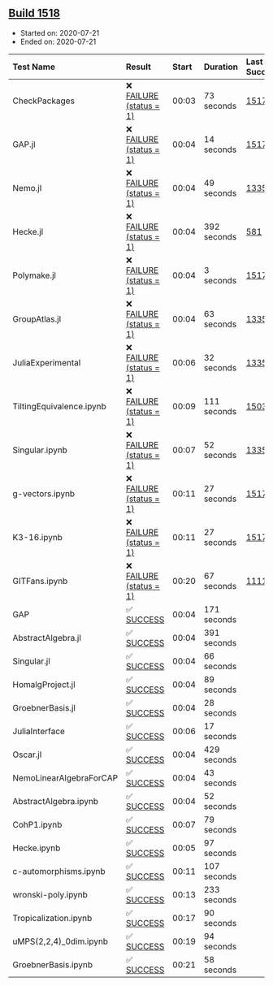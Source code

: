 ## [Build 1518](https://oscarci.mathematik.uni-kl.de/job/oscar-julia-1.4/1518/)

* Started on: 2020-07-21
* Ended on: 2020-07-21

| Test Name    | Result | Start | Duration | Last Success | First Failure |
|:-------------|:-------|:------|:---------|:-------------|:--------------|
| CheckPackages | ❌ [FAILURE (status = 1)](https://oscarci.mathematik.uni-kl.de/job/oscar-julia-1.4/1518/artifact/logs/build-1518/CheckPackages.log) | 00:03 | 73 seconds | [1517](https://oscarci.mathematik.uni-kl.de/job/oscar-julia-1.4/1517/) | [1518](https://oscarci.mathematik.uni-kl.de/job/oscar-julia-1.4/1518/) |
| GAP.jl | ❌ [FAILURE (status = 1)](https://oscarci.mathematik.uni-kl.de/job/oscar-julia-1.4/1518/artifact/logs/build-1518/GAP.jl.log) | 00:04 | 14 seconds | [1517](https://oscarci.mathematik.uni-kl.de/job/oscar-julia-1.4/1517/) | [1518](https://oscarci.mathematik.uni-kl.de/job/oscar-julia-1.4/1518/) |
| Nemo.jl | ❌ [FAILURE (status = 1)](https://oscarci.mathematik.uni-kl.de/job/oscar-julia-1.4/1518/artifact/logs/build-1518/Nemo.jl.log) | 00:04 | 49 seconds | [1335](https://oscarci.mathematik.uni-kl.de/job/oscar-julia-1.4/1335/) | [1336](https://oscarci.mathematik.uni-kl.de/job/oscar-julia-1.4/1336/) |
| Hecke.jl | ❌ [FAILURE (status = 1)](https://oscarci.mathematik.uni-kl.de/job/oscar-julia-1.4/1518/artifact/logs/build-1518/Hecke.jl.log) | 00:04 | 392 seconds | [581](https://oscarci.mathematik.uni-kl.de/job/oscar-julia-1.4/581/) | [582](https://oscarci.mathematik.uni-kl.de/job/oscar-julia-1.4/582/) |
| Polymake.jl | ❌ [FAILURE (status = 1)](https://oscarci.mathematik.uni-kl.de/job/oscar-julia-1.4/1518/artifact/logs/build-1518/Polymake.jl.log) | 00:04 | 3 seconds | [1517](https://oscarci.mathematik.uni-kl.de/job/oscar-julia-1.4/1517/) | [1518](https://oscarci.mathematik.uni-kl.de/job/oscar-julia-1.4/1518/) |
| GroupAtlas.jl | ❌ [FAILURE (status = 1)](https://oscarci.mathematik.uni-kl.de/job/oscar-julia-1.4/1518/artifact/logs/build-1518/GroupAtlas.jl.log) | 00:04 | 63 seconds | [1335](https://oscarci.mathematik.uni-kl.de/job/oscar-julia-1.4/1335/) | [1336](https://oscarci.mathematik.uni-kl.de/job/oscar-julia-1.4/1336/) |
| JuliaExperimental | ❌ [FAILURE (status = 1)](https://oscarci.mathematik.uni-kl.de/job/oscar-julia-1.4/1518/artifact/logs/build-1518/JuliaExperimental.log) | 00:06 | 32 seconds | [1335](https://oscarci.mathematik.uni-kl.de/job/oscar-julia-1.4/1335/) | [1336](https://oscarci.mathematik.uni-kl.de/job/oscar-julia-1.4/1336/) |
| TiltingEquivalence.ipynb | ❌ [FAILURE (status = 1)](https://oscarci.mathematik.uni-kl.de/job/oscar-julia-1.4/1518/artifact/logs/build-1518/TiltingEquivalence.ipynb.log) | 00:09 | 111 seconds | [1503](https://oscarci.mathematik.uni-kl.de/job/oscar-julia-1.4/1503/) | [1504](https://oscarci.mathematik.uni-kl.de/job/oscar-julia-1.4/1504/) |
| Singular.ipynb | ❌ [FAILURE (status = 1)](https://oscarci.mathematik.uni-kl.de/job/oscar-julia-1.4/1518/artifact/logs/build-1518/Singular.ipynb.log) | 00:07 | 52 seconds | [1335](https://oscarci.mathematik.uni-kl.de/job/oscar-julia-1.4/1335/) | [1336](https://oscarci.mathematik.uni-kl.de/job/oscar-julia-1.4/1336/) |
| g-vectors.ipynb | ❌ [FAILURE (status = 1)](https://oscarci.mathematik.uni-kl.de/job/oscar-julia-1.4/1518/artifact/logs/build-1518/g-vectors.ipynb.log) | 00:11 | 27 seconds | [1517](https://oscarci.mathematik.uni-kl.de/job/oscar-julia-1.4/1517/) | [1518](https://oscarci.mathematik.uni-kl.de/job/oscar-julia-1.4/1518/) |
| K3-16.ipynb | ❌ [FAILURE (status = 1)](https://oscarci.mathematik.uni-kl.de/job/oscar-julia-1.4/1518/artifact/logs/build-1518/K3-16.ipynb.log) | 00:11 | 27 seconds | [1517](https://oscarci.mathematik.uni-kl.de/job/oscar-julia-1.4/1517/) | [1518](https://oscarci.mathematik.uni-kl.de/job/oscar-julia-1.4/1518/) |
| GITFans.ipynb | ❌ [FAILURE (status = 1)](https://oscarci.mathematik.uni-kl.de/job/oscar-julia-1.4/1518/artifact/logs/build-1518/GITFans.ipynb.log) | 00:20 | 67 seconds | [1111](https://oscarci.mathematik.uni-kl.de/job/oscar-julia-1.4/1111/) | [1112](https://oscarci.mathematik.uni-kl.de/job/oscar-julia-1.4/1112/) |
| GAP | ✅ [SUCCESS](https://oscarci.mathematik.uni-kl.de/job/oscar-julia-1.4/1518/artifact/logs/build-1518/GAP.log) | 00:04 | 171 seconds |  |  |
| AbstractAlgebra.jl | ✅ [SUCCESS](https://oscarci.mathematik.uni-kl.de/job/oscar-julia-1.4/1518/artifact/logs/build-1518/AbstractAlgebra.jl.log) | 00:04 | 391 seconds |  |  |
| Singular.jl | ✅ [SUCCESS](https://oscarci.mathematik.uni-kl.de/job/oscar-julia-1.4/1518/artifact/logs/build-1518/Singular.jl.log) | 00:04 | 66 seconds |  |  |
| HomalgProject.jl | ✅ [SUCCESS](https://oscarci.mathematik.uni-kl.de/job/oscar-julia-1.4/1518/artifact/logs/build-1518/HomalgProject.jl.log) | 00:04 | 89 seconds |  |  |
| GroebnerBasis.jl | ✅ [SUCCESS](https://oscarci.mathematik.uni-kl.de/job/oscar-julia-1.4/1518/artifact/logs/build-1518/GroebnerBasis.jl.log) | 00:04 | 28 seconds |  |  |
| JuliaInterface | ✅ [SUCCESS](https://oscarci.mathematik.uni-kl.de/job/oscar-julia-1.4/1518/artifact/logs/build-1518/JuliaInterface.log) | 00:06 | 17 seconds |  |  |
| Oscar.jl | ✅ [SUCCESS](https://oscarci.mathematik.uni-kl.de/job/oscar-julia-1.4/1518/artifact/logs/build-1518/Oscar.jl.log) | 00:04 | 429 seconds |  |  |
| NemoLinearAlgebraForCAP | ✅ [SUCCESS](https://oscarci.mathematik.uni-kl.de/job/oscar-julia-1.4/1518/artifact/logs/build-1518/NemoLinearAlgebraForCAP.log) | 00:04 | 43 seconds |  |  |
| AbstractAlgebra.ipynb | ✅ [SUCCESS](https://oscarci.mathematik.uni-kl.de/job/oscar-julia-1.4/1518/artifact/logs/build-1518/AbstractAlgebra.ipynb.log) | 00:04 | 52 seconds |  |  |
| CohP1.ipynb | ✅ [SUCCESS](https://oscarci.mathematik.uni-kl.de/job/oscar-julia-1.4/1518/artifact/logs/build-1518/CohP1.ipynb.log) | 00:07 | 79 seconds |  |  |
| Hecke.ipynb | ✅ [SUCCESS](https://oscarci.mathematik.uni-kl.de/job/oscar-julia-1.4/1518/artifact/logs/build-1518/Hecke.ipynb.log) | 00:05 | 97 seconds |  |  |
| c-automorphisms.ipynb | ✅ [SUCCESS](https://oscarci.mathematik.uni-kl.de/job/oscar-julia-1.4/1518/artifact/logs/build-1518/c-automorphisms.ipynb.log) | 00:11 | 107 seconds |  |  |
| wronski-poly.ipynb | ✅ [SUCCESS](https://oscarci.mathematik.uni-kl.de/job/oscar-julia-1.4/1518/artifact/logs/build-1518/wronski-poly.ipynb.log) | 00:13 | 233 seconds |  |  |
| Tropicalization.ipynb | ✅ [SUCCESS](https://oscarci.mathematik.uni-kl.de/job/oscar-julia-1.4/1518/artifact/logs/build-1518/Tropicalization.ipynb.log) | 00:17 | 90 seconds |  |  |
| uMPS(2,2,4)_0dim.ipynb | ✅ [SUCCESS](https://oscarci.mathematik.uni-kl.de/job/oscar-julia-1.4/1518/artifact/logs/build-1518/uMPS-2-2-4-_0dim.ipynb.log) | 00:19 | 94 seconds |  |  |
| GroebnerBasis.ipynb | ✅ [SUCCESS](https://oscarci.mathematik.uni-kl.de/job/oscar-julia-1.4/1518/artifact/logs/build-1518/GroebnerBasis.ipynb.log) | 00:21 | 58 seconds |  |  |
